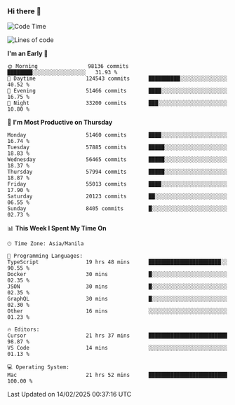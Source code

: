 ### Hi there 👋

<!--START_SECTION:waka-->
![Code Time](http://img.shields.io/badge/Code%20Time-5%2C855%20hrs%2045%20mins-blue)

![Lines of code](https://img.shields.io/badge/From%20Hello%20World%20I%27ve%20Written-118.7%20million%20lines%20of%20code-blue)

**I'm an Early 🐤** 

```text
🌞 Morning                98136 commits       ████████░░░░░░░░░░░░░░░░░   31.93 % 
🌆 Daytime                124543 commits      ██████████░░░░░░░░░░░░░░░   40.52 % 
🌃 Evening                51466 commits       ████░░░░░░░░░░░░░░░░░░░░░   16.75 % 
🌙 Night                  33200 commits       ███░░░░░░░░░░░░░░░░░░░░░░   10.80 % 
```
📅 **I'm Most Productive on Thursday** 

```text
Monday                   51460 commits       ████░░░░░░░░░░░░░░░░░░░░░   16.74 % 
Tuesday                  57885 commits       █████░░░░░░░░░░░░░░░░░░░░   18.83 % 
Wednesday                56465 commits       █████░░░░░░░░░░░░░░░░░░░░   18.37 % 
Thursday                 57994 commits       █████░░░░░░░░░░░░░░░░░░░░   18.87 % 
Friday                   55013 commits       ████░░░░░░░░░░░░░░░░░░░░░   17.90 % 
Saturday                 20123 commits       ██░░░░░░░░░░░░░░░░░░░░░░░   06.55 % 
Sunday                   8405 commits        █░░░░░░░░░░░░░░░░░░░░░░░░   02.73 % 
```


📊 **This Week I Spent My Time On** 

```text
🕑︎ Time Zone: Asia/Manila

💬 Programming Languages: 
TypeScript               19 hrs 48 mins      ███████████████████████░░   90.55 % 
Docker                   30 mins             █░░░░░░░░░░░░░░░░░░░░░░░░   02.35 % 
JSON                     30 mins             █░░░░░░░░░░░░░░░░░░░░░░░░   02.35 % 
GraphQL                  30 mins             █░░░░░░░░░░░░░░░░░░░░░░░░   02.30 % 
Other                    16 mins             ░░░░░░░░░░░░░░░░░░░░░░░░░   01.23 % 

🔥 Editors: 
Cursor                   21 hrs 37 mins      █████████████████████████   98.87 % 
VS Code                  14 mins             ░░░░░░░░░░░░░░░░░░░░░░░░░   01.13 % 

💻 Operating System: 
Mac                      21 hrs 52 mins      █████████████████████████   100.00 % 
```


 Last Updated on 14/02/2025 00:37:16 UTC
<!--END_SECTION:waka-->


<!--
**rad182/rad182** is a ✨ _special_ ✨ repository because its `README.md` (this file) appears on your GitHub profile.

Here are some ideas to get you started:

- 🔭 I’m currently working on ...
- 🌱 I’m currently learning ...
- 👯 I’m looking to collaborate on ...
- 🤔 I’m looking for help with ...
- 💬 Ask me about ...
- 📫 How to reach me: ...
- 😄 Pronouns: ...
- ⚡ Fun fact: ...
-->
